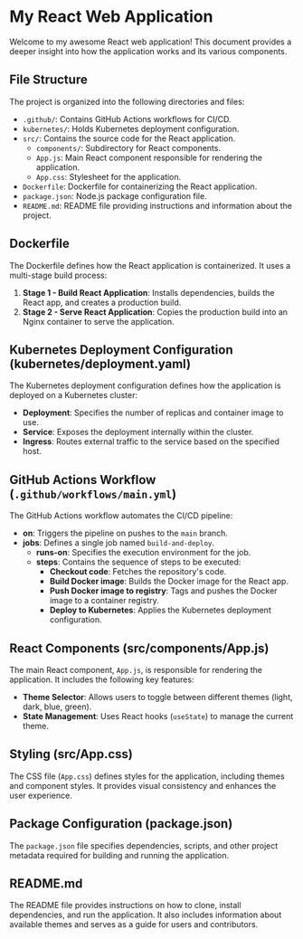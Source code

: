 # My React Web Application

Welcome to my awesome React web application! This document provides a deeper insight into how the application works and its various components.

## File Structure

The project is organized into the following directories and files:

- `.github/`: Contains GitHub Actions workflows for CI/CD.
- `kubernetes/`: Holds Kubernetes deployment configuration.
- `src/`: Contains the source code for the React application.
  - `components/`: Subdirectory for React components.
  - `App.js`: Main React component responsible for rendering the application.
  - `App.css`: Stylesheet for the application.
- `Dockerfile`: Dockerfile for containerizing the React application.
- `package.json`: Node.js package configuration file.
- `README.md`: README file providing instructions and information about the project.

## Dockerfile

The Dockerfile defines how the React application is containerized. It uses a multi-stage build process:
1. **Stage 1 - Build React Application**: Installs dependencies, builds the React app, and creates a production build.
2. **Stage 2 - Serve React Application**: Copies the production build into an Nginx container to serve the application.

## Kubernetes Deployment Configuration (kubernetes/deployment.yaml)

The Kubernetes deployment configuration defines how the application is deployed on a Kubernetes cluster:
- **Deployment**: Specifies the number of replicas and container image to use.
- **Service**: Exposes the deployment internally within the cluster.
- **Ingress**: Routes external traffic to the service based on the specified host.

## GitHub Actions Workflow (`.github/workflows/main.yml`)

The GitHub Actions workflow automates the CI/CD pipeline:
- **on**: Triggers the pipeline on pushes to the `main` branch.
- **jobs**: Defines a single job named `build-and-deploy`.
  - **runs-on**: Specifies the execution environment for the job.
  - **steps**: Contains the sequence of steps to be executed:
    - **Checkout code**: Fetches the repository's code.
    - **Build Docker image**: Builds the Docker image for the React app.
    - **Push Docker image to registry**: Tags and pushes the Docker image to a container registry.
    - **Deploy to Kubernetes**: Applies the Kubernetes deployment configuration.

## React Components (src/components/App.js)

The main React component, `App.js`, is responsible for rendering the application. It includes the following key features:
- **Theme Selector**: Allows users to toggle between different themes (light, dark, blue, green).
- **State Management**: Uses React hooks (`useState`) to manage the current theme.

## Styling (src/App.css)

The CSS file (`App.css`) defines styles for the application, including themes and component styles. It provides visual consistency and enhances the user experience.

## Package Configuration (package.json)

The `package.json` file specifies dependencies, scripts, and other project metadata required for building and running the application.

## README.md

The README file provides instructions on how to clone, install dependencies, and run the application. It also includes information about available themes and serves as a guide for users and contributors.

